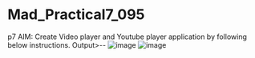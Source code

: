 # Mad_Practical7_095
p7
AIM: Create Video player and Youtube player application by following below instructions.
Output>--
![image](https://github.com/parthpatel095/Mad_Practical7_095/assets/139727874/f090097b-cf8e-4cf8-8919-db9da622f6bf)
![image](https://github.com/parthpatel095/Mad_Practical7_095/assets/139727874/715689c5-1557-4282-86cd-fb4253696ad9)

